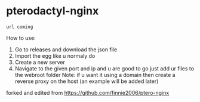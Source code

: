 # pterodactyl-nginx


```
url coming
```

How to use:
1. Go to releases and download the json file
2. Import the egg like u normaly do
3. Create a new server
4. Navigate to the given port and ip and u are good to go just add ur files to the webroot folder
Note: if u want it using a domain then create a reverse proxy on the host (an example will be added later)

forked and edited from https://github.com/finnie2006/ptero-nginx
